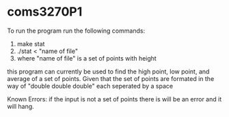 # coms3270P1
To run the program run the following commands:
1. make stat
2. ./stat < "name of file"
3. where "name of file" is a set of points with height

this program can currently be used to find the high point, low point, and average of a set of points.
Given that the set of points are formated in the way of "double double double" each seperated by a space

Known Errors:
if the input is not a set of points there is will be an error and it will hang.
